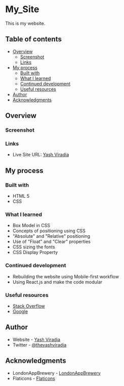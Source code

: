 # My_Site

This is my website.

## Table of contents
- [Overview](#overview)
    - [Screenshot](#screenshot)
    - [Links](#links)
- [My process](#my-process)
    - [Built with](#built-with)
    - [What I learned](#what-i-learned)
    - [Continued development](#continued-development)
    - [Useful resources](#useful-resources)
- [Author](#author)
- [Acknowledgments](#acknowledgments)

## Overview

### Screenshot


### Links
- Live Site URL: [Yash Viradia](http://yashviradia.tech/)

## My process

### Built with

- HTML 5
- CSS

### What I learned
- Box Model in CSS
- Concepts of positioning using CSS
- "Absolute" and "Relative" positioning
- Use of "Float" and "Clear" properties
- CSS sizing the fonts 
- CSS Display Property

### Continued development
- Rebuilding the website using Mobile-first workflow
- Using React.js and make the code modular

### Useful resources
- [Stack Overflow](https://stackoverflow.com/)
- [Google](https://www.google.com/)

## Author

- Website - [Yash Viradia](http://yashviradia.tech/)
- Twitter - [@theyashviradia](https://twitter.com/theyashviradia)

## Acknowledgments
- LondonAppBrewery - [LondonAppBrewery](https://www.londonappbrewery.com/)
- Flaticons - [Flaticons](https://www.flaticon.com/)

